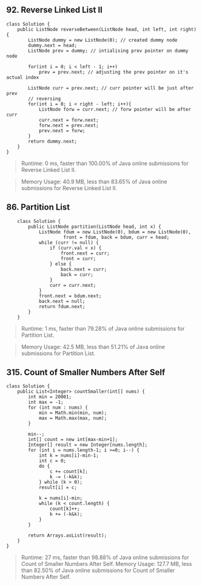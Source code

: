 

## 92. Reverse Linked List II

    class Solution {
        public ListNode reverseBetween(ListNode head, int left, int right) {
            ListNode dummy = new ListNode(0); // created dummy node
            dummy.next = head;
            ListNode prev = dummy; // intialising prev pointer on dummy node

            for(int i = 0; i < left - 1; i++)
                prev = prev.next; // adjusting the prev pointer on it's actual index

            ListNode curr = prev.next; // curr pointer will be just after prev
            // reversing
            for(int i = 0; i < right - left; i++){
                ListNode forw = curr.next; // forw pointer will be after curr
                curr.next = forw.next;
                forw.next = prev.next;
                prev.next = forw;
            }
            return dummy.next;
        }
    }
    
> Runtime: 0 ms, faster than 100.00% of Java online submissions for Reverse Linked List II.

> Memory Usage: 40.9 MB, less than 83.65% of Java online submissions for Reverse Linked List II.





## 86. Partition List

        class Solution {
            public ListNode partition(ListNode head, int x) {
                ListNode fdum = new ListNode(0), bdum = new ListNode(0),
                         front = fdum, back = bdum, curr = head;
                while (curr != null) {
                    if (curr.val < x) {
                        front.next = curr;
                        front = curr;
                    } else {
                        back.next = curr;
                        back = curr;
                    }
                    curr = curr.next;
                }
                front.next = bdum.next;
                back.next = null;
                return fdum.next;
            }
        }

> Runtime: 1 ms, faster than 79.28% of Java online submissions for Partition List.

> Memory Usage: 42.5 MB, less than 51.21% of Java online submissions for Partition List.





## 315. Count of Smaller Numbers After Self

    class Solution {    
        public List<Integer> countSmaller(int[] nums) {
            int min = 20001;
            int max = -1;
            for (int num : nums) {
                min = Math.min(min, num);
                max = Math.max(max, num);
            }

            min--;
            int[] count = new int[max-min+1];
            Integer[] result = new Integer[nums.length];
            for (int i = nums.length-1; i >=0; i--) {
                int k = nums[i]-min-1;
                int c = 0;
                do {
                    c += count[k];
                    k -= (-k&k);
                } while (k > 0);
                result[i] = c;

                k = nums[i]-min;
                while (k < count.length) {
                    count[k]++;
                    k += (-k&k);
                }
            }

            return Arrays.asList(result);
        }
    }
    
> Runtime: 27 ms, faster than 98.88% of Java online submissions for Count of Smaller Numbers After Self.
> Memory Usage: 127.7 MB, less than 82.50% of Java online submissions for Count of Smaller Numbers After Self.
    
